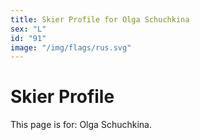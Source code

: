```yaml
---
title: Skier Profile for Olga Schuchkina
sex: "L"
id: "91"
image: "/img/flags/rus.svg" 
---
```


# Skier Profile

This page is for: Olga Schuchkina.
    